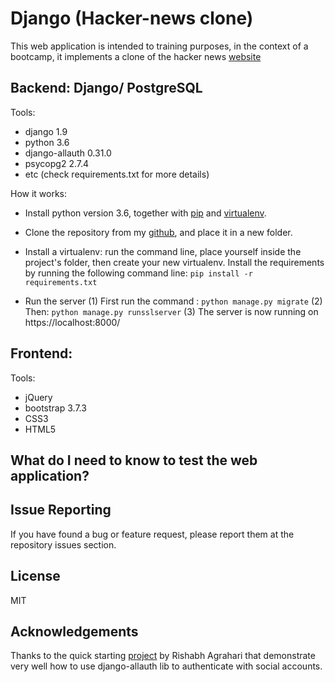 # Django (Hacker-news clone)
This web application is intended to training purposes, in the context of a bootcamp, it implements a clone of the hacker news [website](https://news.ycombinator.com/)

## Backend: Django/ PostgreSQL

Tools:
- django 1.9
- python 3.6
- django-allauth 0.31.0
- psycopg2 2.7.4
- etc (check requirements.txt for more details)

How it works:

- Install python version 3.6, together with [pip](https://pip.pypa.io/en/stable/installing/) and [virtualenv](https://virtualenv.pypa.io/en/stable/installation/).
- Clone the repository from my [github](https://github.com/Mehdi6/bootcamp-hackernews), and place it in a new folder.
- Install a virtualenv:
    run the command line, place yourself inside the project's folder, then create your new virtualenv.
    Install the requirements by running the following command line: `pip install -r requirements.txt`

- Run the server
(1) First run the command : `python manage.py migrate`
(2) Then: `python manage.py runsslserver`
(3) The server is now running on https://localhost:8000/

## Frontend:

Tools:

- jQuery
- bootstrap 3.7.3
- CSS3
- HTML5

## What do I need to know to test the web application?

## Issue Reporting

If you have found a bug or feature request, please report them at the repository issues section.

## License

MIT

## Acknowledgements

Thanks to the quick starting [project](https://github.com/pyaf/allauthproject) by Rishabh Agrahari that demonstrate very well how to use django-allauth lib to authenticate with social accounts.